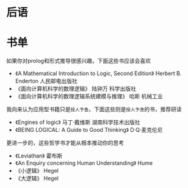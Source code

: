 # 后语

# 书单
如果你对prolog和形式推导很感兴趣，下面这些书应该会喜欢

- 《A Mathematical Introduction to Logic, Second Edition》 Herbert B. Enderton 人民邮电出版社
- 《面向计算机科学的数理逻辑》 陆钟万 科学出版社
- 《面向计算机科学的数理逻辑系统建模与推理》 哈斯 机械工业

我向来认为应用型书籍只是`授人予鱼`，下面这些则是`授人予渔`的书，推荐研读

- 《Engines of logic》 马丁·戴维斯 湖南科学技术出版社
- 《BEING LOGICAL: A Guide to Good Thinking》 D·Q·麦克伦尼 

更进一步的，这些哲学书才能从根本推动你的思考

- 《Leviathan》 霍布斯
- 《An Enquiry concerning Human Understanding》 Hume
- 《小逻辑》 Hegel
- 《大逻辑》 Hegel
